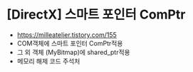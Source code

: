# [DirectX] 스마트 포인터 ComPtr
- https://milleatelier.tistory.com/155
- COM객체에 스마트 포인터 ComPtr적용
- 그 외 객체 (MyBitmap)에 shared_ptr적용
- 메모리 해제 코드 주석처
